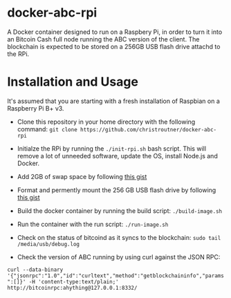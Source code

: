 # docker-abc-rpi
A Docker container designed to run on a Raspbery Pi, in order to turn it into
an Bitcoin Cash full node running the ABC version of the client. The blockchain
is expected to be stored on a 256GB USB flash drive attachd to the RPi.

# Installation and Usage
It's assumed that you are starting with a fresh installation of Raspbian on
a Raspberry Pi B+ v3.

- Clone this repository in your home directory with the following command:
`git clone https://github.com/christroutner/docker-abc-rpi`

- Initialze the RPi by running the `./init-rpi.sh` bash script. This will remove
a lot of unneeded software, update the OS, install Node.js and Docker.

- Add 2GB of swap space by following [this gist](https://gist.github.com/christroutner/bd76785627925746b7105f13d5f735fc)

- Format and permently mount the 256 GB USB flash drive by following [this gist](https://gist.github.com/christroutner/14351579b71deb01760aeb815d26e07d)

- Build the docker container by running the build script: `./build-image.sh`

- Run the container with the run script: `./run-image.sh`

- Check on the status of bitcoind as it syncs to the blockchain:
`sudo tail /media/usb/debug.log`

- Check the version of ABC running by using curl against the JSON RPC:

`curl --data-binary '{"jsonrpc":"1.0","id":"curltext","method":"getblockchaininfo","params":[]}' -H 'content-type:text/plain;' http://bitcoinrpc:ahything@127.0.0.1:8332/`
